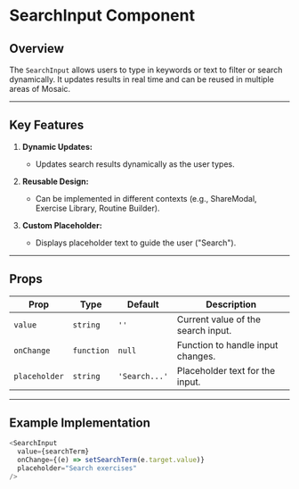 # SearchInput Component

## Overview
The `SearchInput` allows users to type in keywords or text to filter or search dynamically. It updates results in real time and can be reused in multiple areas of Mosaic.

---

## Key Features
1. **Dynamic Updates:**
   - Updates search results dynamically as the user types.

2. **Reusable Design:**
   - Can be implemented in different contexts (e.g., ShareModal, Exercise Library, Routine Builder).

3. **Custom Placeholder:**
   - Displays placeholder text to guide the user ("Search").

---

## Props

| **Prop**       | **Type**   | **Default**    | **Description**                     |
|----------------|------------|----------------|-------------------------------------|
| `value`        | `string`   | `''`           | Current value of the search input.  |
| `onChange`     | `function` | `null`         | Function to handle input changes.   |
| `placeholder`  | `string`   | `'Search...'`  | Placeholder text for the input.     |

---

## Example Implementation
```javascript
<SearchInput
  value={searchTerm}
  onChange={(e) => setSearchTerm(e.target.value)}
  placeholder="Search exercises"
/>
